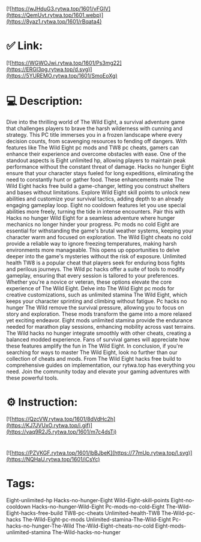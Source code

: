 [![https://wJHduG3.rytwa.top/1601/vFGIV](https://QemUvt.rytwa.top/1601.webp)](https://8yaz1.rytwa.top/1601/rBqata4)
# ✅ Link:
[![https://WGWOJwi.rytwa.top/1601/Ps3mg22](https://ERGI3pg.rytwa.top/d.svg)](https://5YUREMO.rytwa.top/1601/SmoEoXg)
# 💻 Description:
Dive into the thrilling world of The Wild Eight, a survival adventure game that challenges players to brave the harsh wilderness with cunning and strategy. This PC title immerses you in a frozen landscape where every decision counts, from scavenging resources to fending off dangers. With features like The Wild Eight pc mods and TW8 pc cheats, gamers can enhance their experience and overcome obstacles with ease.
One of the standout aspects is Eight unlimited hp, allowing players to maintain peak performance without the constant threat of damage. Hacks no hunger Eight ensure that your character stays fueled for long expeditions, eliminating the need to constantly hunt or gather food. These enhancements make The Wild Eight hacks free build a game-changer, letting you construct shelters and bases without limitations.
Explore Wild Eight skill points to unlock new abilities and customize your survival tactics, adding depth to an already engaging gameplay loop. Eight no cooldown features let you use special abilities more freely, turning the tide in intense encounters. Pair this with Hacks no hunger Wild Eight for a seamless adventure where hunger mechanics no longer hinder your progress.
Pc mods no cold Eight are essential for withstanding the game's brutal weather systems, keeping your character warm and focused on exploration. The Wild Eight cheats no cold provide a reliable way to ignore freezing temperatures, making harsh environments more manageable. This opens up opportunities to delve deeper into the game's mysteries without the risk of exposure.
Unlimited health TW8 is a popular cheat that players seek for enduring boss fights and perilous journeys. The Wild pc hacks offer a suite of tools to modify gameplay, ensuring that every session is tailored to your preferences. Whether you're a novice or veteran, these options elevate the core experience of The Wild Eight.
Delve into The Wild Eight pc mods for creative customizations, such as unlimited stamina The Wild Eight, which keeps your character sprinting and climbing without fatigue. Pc hacks no hunger The Wild remove the survival pressure, allowing you to focus on story and exploration. These mods transform the game into a more relaxed yet exciting endeavor.
Eight mods unlimited stamina provide the endurance needed for marathon play sessions, enhancing mobility across vast terrains. The Wild hacks no hunger integrate smoothly with other cheats, creating a balanced modded experience. Fans of survival games will appreciate how these features amplify the fun in The Wild Eight.
In conclusion, if you're searching for ways to master The Wild Eight, look no further than our collection of cheats and mods. From The Wild Eight hacks free build to comprehensive guides on implementation, our rytwa.top has everything you need. Join the community today and elevate your gaming adventures with these powerful tools.

# ⚙️ Instruction:
[![https://QzcVW.rytwa.top/1601/8dVdHc2h](https://KJ7JVUxO.rytwa.top/i.gif)](https://vaq9R2J5.rytwa.top/1601/m7c4dsTi)
#
[![https://PZVKGF.rytwa.top/1601/lbBJbeK](https://77mUp.rytwa.top/l.svg)](https://NQHaU.rytwa.top/1601/iCsYc)
# Tags:
Eight-unlimited-hp Hacks-no-hunger-Eight Wild-Eight-skill-points Eight-no-cooldown Hacks-no-hunger-Wild-Eight Pc-mods-no-cold-Eight The-Wild-Eight-hacks-free-build TW8-pc-cheats Unlimited-health-TW8 The-Wild-pc-hacks The-Wild-Eight-pc-mods Unlimited-stamina-The-Wild-Eight Pc-hacks-no-hunger-The-Wild The-Wild-Eight-cheats-no-cold Eight-mods-unlimited-stamina The-Wild-hacks-no-hunger





